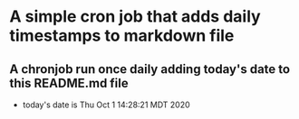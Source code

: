 A simple cron job that adds daily timestamps to markdown file
============================================================
## A chronjob run once daily adding today's date to this README.md file
* today's date is Thu Oct  1 14:28:21 MDT 2020
